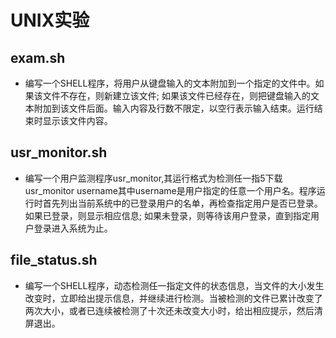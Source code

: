 # UNIX实验

## exam.sh
- 编写一个SHELL程序，将用户从键盘输入的文本附加到一个指定的文件中。如果该文件不存在，则新建立该文件; 如果该文件已经存在，则把键盘输入的文本附加到该文件后面。输入内容及行数不限定，以空行表示输入结束。运行结束时显示该文件内容。


## usr_monitor.sh
- 编写一个用户监测程序usr_monitor,其运行格式为检测任一指5下载usr_monitor username其中username是用户指定的任意一个用户名。程序运行时首先列出当前系统中的已登录用户的名单，再检查指定用户是否已登录。如果已登录，则显示相应信息; 如果未登录，则等待该用户登录，直到指定用户登录进入系统为止。


## file_status.sh
- 编写一个SHELL程序，动态检测任一指定文件的状态信息，当文件的大小发生改变时，立即给出提示信息，并继续进行检测。当被检测的文件已累计改变了两次大小，或者已连续被检测了十次还未改变大小时，给出相应提示，然后清屏退出。
